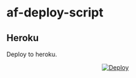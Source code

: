 # af-deploy-script

<!-- ## Railway

[![Deploy on Railway](https://railway.app/button.svg)](https://railway.app/new/template?template=)
<br> -->

## Heroku

Deploy to heroku.
<p align="center">
<a href="https://heroku.com/deploy?template=https://github.com/jeevasangu/af-deploy-script">
  <img src="https://www.herokucdn.com/deploy/button.svg" alt="Deploy">
</a>
</p>


